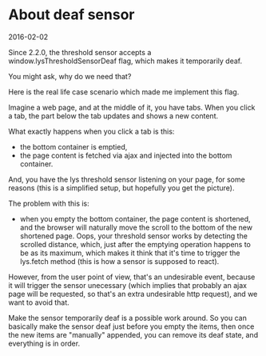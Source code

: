 About deaf sensor
======================
2016-02-02


Since 2.2.0, the threshold sensor accepts a window.lysThresholdSensorDeaf flag,
which makes it temporarily deaf.

You might ask, why do we need that?


Here is the real life case scenario which made me implement this flag.


Imagine a web page, and at the middle of it, you have tabs.
When you click a tab, the part below the tab updates and shows a new content.

What exactly happens when you click a tab is this:

- the bottom container is emptied,
- the page content is fetched via ajax and injected into the bottom container.

And, you have the lys threshold sensor listening on your page, for some reasons
(this is a simplified setup, but hopefully you get the picture).


The problem with this is:

- when you empty the bottom container, the page content is shortened, 
and the browser will naturally move the scroll to the bottom of the new shortened page.
Oops, your threshold sensor works by detecting the scrolled distance, which, just
after the emptying operation happens to be as its maximum, which makes it think that
it's time to trigger the lys.fetch method (this is how a sensor is supposed to react).

However, from the user point of view, that's an undesirable event, because it will trigger 
the sensor unecessary (which implies that probably an ajax page will be requested, so 
that's an extra undesirable http request), and we want to avoid that.


Make the sensor temporarily deaf is a possible work around.
So you can basically make the sensor deaf just before you empty the items, 
then once the new items are "manually" appended, you can remove its deaf state, 
and everything is in order.

